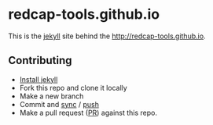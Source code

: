 # redcap-tools.github.io

This is the [jekyll](https://jekyllrb.com/) site behind the http://redcap-tools.github.io.

## Contributing

* [Install jekyll](http://jekyllrb.com/docs/installation/)
* Fork this repo and clone it locally
* Make a new branch
* Commit and [sync](https://help.github.com/desktop/guides/contributing/syncing-your-branch/) / [push](https://help.github.com/articles/pushing-to-a-remote/)
* Make a pull request ([PR](https://github.com/redcap-tools/redcap-tools.github.io/pulls)) against this repo.
